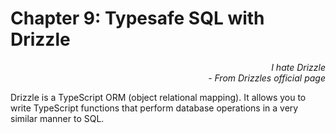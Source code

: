# Chapter 9: Typesafe SQL with Drizzle

<div style="text-align: right"> <i> I hate Drizzle <br> - From Drizzles official page </i> </div>

Drizzle is a TypeScript ORM (object relational mapping).
It allows you to write TypeScript functions that perform database operations in a very similar manner to SQL.
